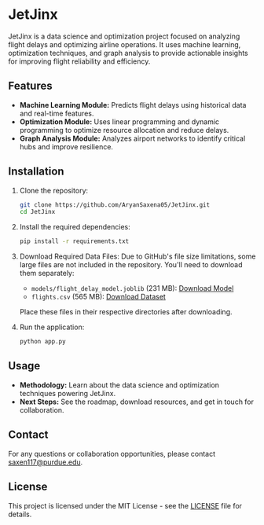 # JetJinx

JetJinx is a data science and optimization project focused on analyzing flight delays and optimizing airline operations. It uses machine learning, optimization techniques, and graph analysis to provide actionable insights for improving flight reliability and efficiency.

## Features

- **Machine Learning Module:** Predicts flight delays using historical data and real-time features.
- **Optimization Module:** Uses linear programming and dynamic programming to optimize resource allocation and reduce delays.
- **Graph Analysis Module:** Analyzes airport networks to identify critical hubs and improve resilience.

## Installation

1. Clone the repository:
   ```bash
   git clone https://github.com/AryanSaxena05/JetJinx.git
   cd JetJinx
   ```

2. Install the required dependencies:
   ```bash
   pip install -r requirements.txt
   ```

3. Download Required Data Files:
   Due to GitHub's file size limitations, some large files are not included in the repository. You'll need to download them separately:
   
   - `models/flight_delay_model.joblib` (231 MB): [Download Model](https://drive.google.com/file/d/your-model-id/view)
   - `flights.csv` (565 MB): [Download Dataset](https://drive.google.com/file/d/your-dataset-id/view)
   
   Place these files in their respective directories after downloading.

4. Run the application:
   ```bash
   python app.py
   ```

## Usage

- **Methodology:** Learn about the data science and optimization techniques powering JetJinx.
- **Next Steps:** See the roadmap, download resources, and get in touch for collaboration.

## Contact

For any questions or collaboration opportunities, please contact [saxen117@purdue.edu](mailto:saxen117@purdue.edu).

## License

This project is licensed under the MIT License - see the [LICENSE](LICENSE) file for details. 